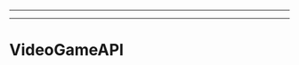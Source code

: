 ---
--------------------------------------------------------------------------------------------------
# VideoGameAPI
